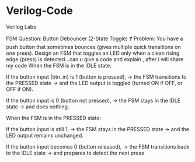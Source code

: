 # Verilog-Code
Verilog Labs

FSM Question: Button Debouncer (2-State Toggle)
❓ Problem:
You have a push button that sometimes bounces (gives multiple quick transitions on one press).
Design an FSM that toggles an LED only when a clean rising edge (press) is detected...can u give a code and explain , after i will share my code
When the FSM is in the IDLE state:

If the button input (btn_in) is 1 (button is pressed),
→ the FSM transitions to the PRESSED state
→ and the LED output is toggled (turned ON if OFF, or OFF if ON).

If the button input is 0 (button not pressed),
→ the FSM stays in the IDLE state
→ and does nothing.

When the FSM is in the PRESSED state:

If the button input is still 1,
→ the FSM stays in the PRESSED state
→ and the LED output remains unchanged.

If the button input becomes 0 (button released),
→ the FSM transitions back to the IDLE state
→ and prepares to detect the next press
